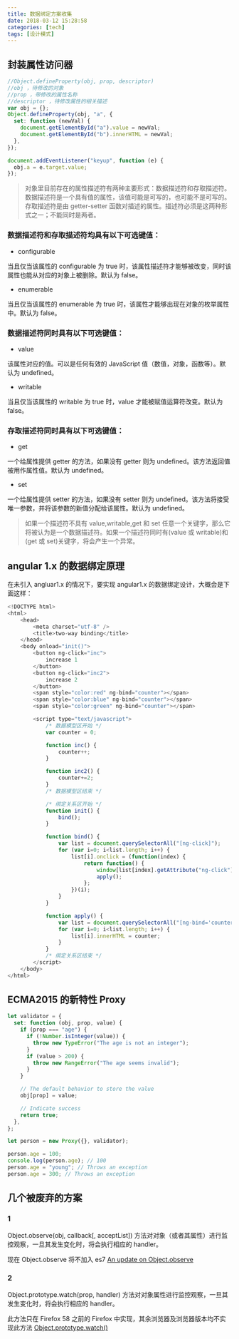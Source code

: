```yaml
---
title: 数据绑定方案收集
date: 2018-03-12 15:28:58
categories: [tech]
tags: [设计模式]
---
```


## 封装属性访问器

```javascript
//Object.defineProperty(obj, prop, descriptor)
//obj ，待修改的对象
//prop ，带修改的属性名称
//descriptor ，待修改属性的相关描述
var obj = {};
Object.defineProperty(obj, "a", {
  set: function (newVal) {
    document.getElementById("a").value = newVal;
    document.getElementById("b").innerHTML = newVal;
  },
});

document.addEventListener("keyup", function (e) {
  obj.a = e.target.value;
});
```

<escape><!-- more --></escape>

> 对象里目前存在的属性描述符有两种主要形式：数据描述符和存取描述符。数据描述符是一个具有值的属性，该值可能是可写的，也可能不是可写的。存取描述符是由 getter-setter 函数对描述的属性。描述符必须是这两种形式之一；不能同时是两者。

### 数据描述符和存取描述符均具有以下可选键值：

- configurable

当且仅当该属性的 configurable 为 true 时，该属性描述符才能够被改变，同时该属性也能从对应的对象上被删除。默认为 false。

- enumerable

当且仅当该属性的 enumerable 为 true 时，该属性才能够出现在对象的枚举属性中。默认为 false。

### 数据描述符同时具有以下可选键值：

- value

该属性对应的值。可以是任何有效的 JavaScript 值（数值，对象，函数等）。默认为 undefined。

- writable

当且仅当该属性的 writable 为 true 时，value 才能被赋值运算符改变。默认为 false。

### 存取描述符同时具有以下可选键值：

- get

一个给属性提供 getter 的方法，如果没有 getter 则为 undefined。该方法返回值被用作属性值。默认为 undefined。

- set

一个给属性提供 setter 的方法，如果没有 setter 则为 undefined。该方法将接受唯一参数，并将该参数的新值分配给该属性。默认为 undefined。

> 如果一个描述符不具有 value,writable,get 和 set 任意一个关键字，那么它将被认为是一个数据描述符。如果一个描述符同时有(value 或 writable)和(get 或 set)关键字，将会产生一个异常。

## angular 1.x 的数据绑定原理

在未引入 angluar1.x 的情况下，要实现 angular1.x 的数据绑定设计，大概会是下面这样：

```javascript
<!DOCTYPE html>
<html>
    <head>
        <meta charset="utf-8" />
        <title>two-way binding</title>
    </head>
    <body onload="init()">
        <button ng-click="inc">
            increase 1
        </button>
        <button ng-click="inc2">
            increase 2
        </button>
        <span style="color:red" ng-bind="counter"></span>
        <span style="color:blue" ng-bind="counter"></span>
        <span style="color:green" ng-bind="counter"></span>

        <script type="text/javascript">
            /* 数据模型区开始 */
            var counter = 0;

            function inc() {
                counter++;
            }

            function inc2() {
                counter+=2;
            }
            /* 数据模型区结束 */

            /* 绑定关系区开始 */
            function init() {
                bind();
            }

            function bind() {
                var list = document.querySelectorAll("[ng-click]");
                for (var i=0; i<list.length; i++) {
                    list[i].onclick = (function(index) {
                        return function() {
                            window[list[index].getAttribute("ng-click")]();
                            apply();
                        };
                    })(i);
                }
            }

            function apply() {
                var list = document.querySelectorAll("[ng-bind='counter']");
                for (var i=0; i<list.length; i++) {
                    list[i].innerHTML = counter;
                }
            }
            /* 绑定关系区结束 */
        </script>
    </body>
</html>
```

## ECMA2015 的新特性 Proxy

```javascript
let validator = {
  set: function (obj, prop, value) {
    if (prop === "age") {
      if (!Number.isInteger(value)) {
        throw new TypeError("The age is not an integer");
      }
      if (value > 200) {
        throw new RangeError("The age seems invalid");
      }
    }

    // The default behavior to store the value
    obj[prop] = value;

    // Indicate success
    return true;
  },
};

let person = new Proxy({}, validator);

person.age = 100;
console.log(person.age); // 100
person.age = "young"; // Throws an exception
person.age = 300; // Throws an exception
```

## 几个被废弃的方案

### 1

Object.observe(obj, callback[, acceptList]) 方法对对象（或者其属性）进行监控观察，一旦其发生变化时，将会执行相应的 handler。

现在 Object.observe 将不加入 es7 [An update on Object.observe](https://mail.mozilla.org/pipermail/es-discuss/2015-November/044684.html)

### 2

Object.prototype.watch(prop, handler) 方法对对象属性进行监控观察，一旦其发生变化时，将会执行相应的 handler。

此方法只在 Firefox 58 之前的 Firefox 中实现，其余浏览器及浏览器版本均不实现此方法 [Object.prototype.watch()](https://developer.mozilla.org/en-US/docs/Web/JavaScript/Reference/Global_Objects/Object/watch)
